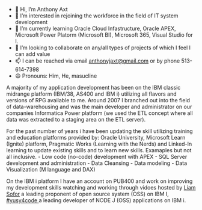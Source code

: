 - 👋 Hi, I’m Anthony Axt
- 👀 I’m interested in rejoining the workforce in the field of IT system development
- 🌱 I’m currently learning Oracle Cloud Infastructure, Oracle APEX, Microsoft Power Platorm (Microsoft BI), Microsoft 365, Visual Studio for I.   
- 💞️ I’m looking to collaborate on any/all types of projects of which I feel I can add value
- 📫 I can be reached via email anthonyjaxt@gmail.com or by phone 513-614-7398
- 😄 Pronouns: Him, He, masucline


A majority of my application development has been on the IBM classic midrange platform (IBM/38, AS400 and IBM i) utilizing all flavors and versions of RPG available to me.  Around 2007 I branched out into the field of data-warehousing and was the main developer and administrator on our companies Informatica Power platform (we used the ETL concept where all data was extracted to a staging area on the ETL server).  

For the past number of years i have been updating the skill utilizing training and education platforms provided by: Oracle University, Microsoft Learn (Ignite) platform, Pragmatic Works (Learning with the Nerds) and Linked-In learning to update existing skills and to learn new skills.
    Examaples but not all inclusive.
      - Low code (no-code) development with APEX
      - SQL Server development and administration
      - Data Cleansing
      - Data modeling
      - Data Visualization (M language and DAX)
      
On the IBM i platform I have an account on PUB400 and work on improving my development skills watching and working through vidoes hosted by [Liam Sofor](https://github.com/worksofliam) a leading proponent of open source system (OSS) on IBM I, [#yusy4code ](https://www.youtube.com/hashtag/yusy4code) a leading developer of NODE J (OSS) applications on IBM i. 


<!---
ajaxt001/ajaxt001 is a ✨ special ✨ repository because its `README.md` (this file) appears on your GitHub profile.
You can click the Preview link to take a look at your changes.
--->
